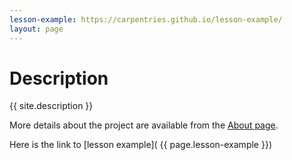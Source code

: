 ```yaml
---
lesson-example: https://carpentries.github.io/lesson-example/
layout: page
---
```


 
# Description
 
 {{ site.description }}
 
More details about the project are available from the [About page](about.md).


Here is the link to [lesson example]( {{ page.lesson-example }})

